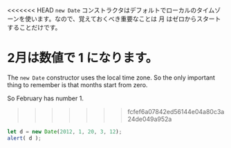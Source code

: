 <<<<<<< HEAD
`new Date` コンストラクタはデフォルトでローカルのタイムゾーンを使います。なので、覚えておくべき重要なことは 月 はゼロからスタートすることだけです。

2月は数値で 1 になります。
=======
The `new Date` constructor uses the local time zone. So the only important thing to remember is that months start from zero.

So February has number 1.
>>>>>>> fcfef6a07842ed56144e04a80c3a24de049a952a

```js run
let d = new Date(2012, 1, 20, 3, 12);
alert( d );
```
